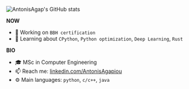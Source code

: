 ![AntonisAgap's GitHub stats](https://github-readme-stats-liart-zeta.vercel.app/api?username=AntonisAgap&show_icons=true&theme=radical)

**NOW**
- 🔭 Working on `BBH certification`
- 🌱 Learning about `CPython`, `Python optimization`, `Deep Learning`, `Rust`

**BIO**
- 🎓 MSc in Computer Engineering
- 📫 Reach me: [linkedin.com/AntonisAgapiou](https://www.linkedin.com/in/antonis-agapiou-7a6b9b145/)
- ⚙️ Main languages: `python`, `c/c++`, `java`
